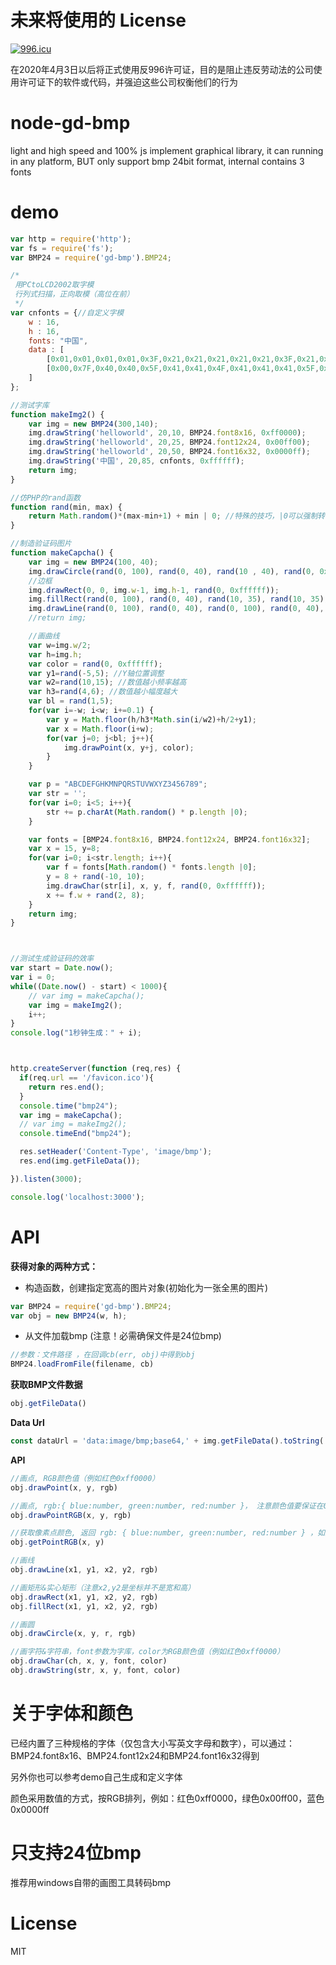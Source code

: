 # 未来将使用的 License
<a href="https://996.icu"><img src="https://img.shields.io/badge/link-996.icu-red.svg" alt="996.icu" /></a>

在2020年4月3日以后将正式使用反996许可证，目的是阻止违反劳动法的公司使用许可证下的软件或代码，并强迫这些公司权衡他们的行为

# node-gd-bmp
light and high speed and 100% js implement graphical library, it can running in any platform,
BUT only support bmp 24bit format, internal contains 3 fonts
# demo
```javascript
var http = require('http');
var fs = require('fs');
var BMP24 = require('gd-bmp').BMP24;

/*
 用PCtoLCD2002取字模
 行列式扫描，正向取模（高位在前）
 */
var cnfonts = {//自定义字模
    w : 16,
    h : 16,
    fonts: "中国",
    data : [
        [0x01,0x01,0x01,0x01,0x3F,0x21,0x21,0x21,0x21,0x21,0x3F,0x21,0x01,0x01,0x01,0x01,0x00,0x00,0x00,0x00,0xF8,0x08,0x08,0x08,0x08,0x08,0xF8,0x08,0x00,0x00,0x00,0x00],/*"中",0*/
        [0x00,0x7F,0x40,0x40,0x5F,0x41,0x41,0x4F,0x41,0x41,0x41,0x5F,0x40,0x40,0x7F,0x40,0x00,0xFC,0x04,0x04,0xF4,0x04,0x04,0xE4,0x04,0x44,0x24,0xF4,0x04,0x04,0xFC,0x04],/*"国",1*/
    ]
};

//测试字库
function makeImg2() {
    var img = new BMP24(300,140);
    img.drawString('helloworld', 20,10, BMP24.font8x16, 0xff0000);
    img.drawString('helloworld', 20,25, BMP24.font12x24, 0x00ff00);
    img.drawString('helloworld', 20,50, BMP24.font16x32, 0x0000ff);
    img.drawString('中国', 20,85, cnfonts, 0xffffff);
    return img;
}

//仿PHP的rand函数
function rand(min, max) {
    return Math.random()*(max-min+1) + min | 0; //特殊的技巧，|0可以强制转换为整数
}

//制造验证码图片
function makeCapcha() {
    var img = new BMP24(100, 40);
    img.drawCircle(rand(0, 100), rand(0, 40), rand(10 , 40), rand(0, 0xffffff));
    //边框
    img.drawRect(0, 0, img.w-1, img.h-1, rand(0, 0xffffff));
    img.fillRect(rand(0, 100), rand(0, 40), rand(10, 35), rand(10, 35), rand(0, 0xffffff));
    img.drawLine(rand(0, 100), rand(0, 40), rand(0, 100), rand(0, 40), rand(0, 0xffffff));
    //return img;

    //画曲线
    var w=img.w/2;
    var h=img.h;
    var color = rand(0, 0xffffff);
    var y1=rand(-5,5); //Y轴位置调整
    var w2=rand(10,15); //数值越小频率越高
    var h3=rand(4,6); //数值越小幅度越大
    var bl = rand(1,5);
    for(var i=-w; i<w; i+=0.1) {
        var y = Math.floor(h/h3*Math.sin(i/w2)+h/2+y1);
        var x = Math.floor(i+w);
        for(var j=0; j<bl; j++){
            img.drawPoint(x, y+j, color);
        }
    }

    var p = "ABCDEFGHKMNPQRSTUVWXYZ3456789";
    var str = '';
    for(var i=0; i<5; i++){
        str += p.charAt(Math.random() * p.length |0);
    }

    var fonts = [BMP24.font8x16, BMP24.font12x24, BMP24.font16x32];
    var x = 15, y=8;
    for(var i=0; i<str.length; i++){
        var f = fonts[Math.random() * fonts.length |0];
        y = 8 + rand(-10, 10);
        img.drawChar(str[i], x, y, f, rand(0, 0xffffff));
        x += f.w + rand(2, 8);
    }
    return img;
}



//测试生成验证码的效率
var start = Date.now();
var i = 0;
while((Date.now() - start) < 1000){
    // var img = makeCapcha();
    var img = makeImg2();
    i++;
}
console.log("1秒钟生成：" + i);



http.createServer(function (req,res) {
  if(req.url == '/favicon.ico'){
    return res.end();
  }
  console.time("bmp24");
  var img = makeCapcha();
  // var img = makeImg2();
  console.timeEnd("bmp24");

  res.setHeader('Content-Type', 'image/bmp');
  res.end(img.getFileData());

}).listen(3000);

console.log('localhost:3000');
```
# API
**获得对象的两种方式：**
* 构造函数，创建指定宽高的图片对象(初始化为一张全黑的图片)
```javascript
var BMP24 = require('gd-bmp').BMP24;
var obj = new BMP24(w, h);
```
* 从文件加载bmp (注意！必需确保文件是24位bmp)
```javascript
//参数：文件路径 ，在回调cb(err, obj)中得到obj
BMP24.loadFromFile(filename, cb)
```

**获取BMP文件数据**
```js
obj.getFileData()
```

**Data Url**
```js
const dataUrl = 'data:image/bmp;base64,' + img.getFileData().toString('base64');
```

**API**
```js
//画点, RGB颜色值（例如红色0xff0000）
obj.drawPoint(x, y, rgb)

//画点, rgb:{ blue:number, green:number, red:number }， 注意颜色值要保证在0-255之间（包含0和255）
obj.drawPointRGB(x, y, rgb)

//获取像素点颜色, 返回 rgb: { blue:number, green:number, red:number } ，如果xy坐标超出图片范围将抛出错误
obj.getPointRGB(x, y)

//画线
obj.drawLine(x1, y1, x2, y2, rgb)

//画矩形&实心矩形（注意x2,y2是坐标并不是宽和高）
obj.drawRect(x1, y1, x2, y2, rgb)
obj.fillRect(x1, y1, x2, y2, rgb)

//画圆
obj.drawCircle(x, y, r, rgb)

//画字符&字符串，font参数为字库，color为RGB颜色值（例如红色0xff0000）
obj.drawChar(ch, x, y, font, color)
obj.drawString(str, x, y, font, color)
```

# 关于字体和颜色
已经内置了三种规格的字体（仅包含大小写英文字母和数字），可以通过：BMP24.font8x16、BMP24.font12x24和BMP24.font16x32得到

另外你也可以参考demo自己生成和定义字体

颜色采用数值的方式，按RGB排列，例如：红色0xff0000，绿色0x00ff00，蓝色0x0000ff

# 只支持24位bmp

推荐用windows自带的画图工具转码bmp

# License
MIT
